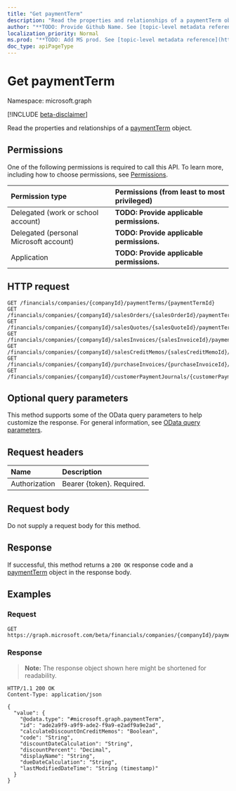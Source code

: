 ```yaml
---
title: "Get paymentTerm"
description: "Read the properties and relationships of a paymentTerm object."
author: "**TODO: Provide Github Name. See [topic-level metadata reference](https://msgo.azurewebsites.net/add/document/guidelines/metadata.html#topic-level-metadata)**"
localization_priority: Normal
ms.prod: "**TODO: Add MS prod. See [topic-level metadata reference](https://msgo.azurewebsites.net/add/document/guidelines/metadata.html#topic-level-metadata)**"
doc_type: apiPageType
---
```


# Get paymentTerm
Namespace: microsoft.graph

[!INCLUDE [beta-disclaimer](../../includes/beta-disclaimer.md)]

Read the properties and relationships of a [paymentTerm](../resources/paymentterm.md) object.

## Permissions
One of the following permissions is required to call this API. To learn more, including how to choose permissions, see [Permissions](/graph/permissions-reference).

|Permission type|Permissions (from least to most privileged)|
|:---|:---|
|Delegated (work or school account)|**TODO: Provide applicable permissions.**|
|Delegated (personal Microsoft account)|**TODO: Provide applicable permissions.**|
|Application|**TODO: Provide applicable permissions.**|

## HTTP request

<!-- {
  "blockType": "ignored"
}
-->
``` http
GET /financials/companies/{companyId}/paymentTerms/{paymentTermId}
GET /financials/companies/{companyId}/salesOrders/{salesOrderId}/paymentTerm
GET /financials/companies/{companyId}/salesQuotes/{salesQuoteId}/paymentTerm
GET /financials/companies/{companyId}/salesInvoices/{salesInvoiceId}/paymentTerm
GET /financials/companies/{companyId}/salesCreditMemos/{salesCreditMemoId}/paymentTerm
GET /financials/companies/{companyId}/purchaseInvoices/{purchaseInvoiceId}/vendor/paymentTerm
GET /financials/companies/{companyId}/customerPaymentJournals/{customerPaymentJournalId}/customerPayments/{customerPaymentId}/customer/paymentTerm
```

## Optional query parameters
This method supports some of the OData query parameters to help customize the response. For general information, see [OData query parameters](/graph/query-parameters).

## Request headers
|Name|Description|
|:---|:---|
|Authorization|Bearer {token}. Required.|

## Request body
Do not supply a request body for this method.

## Response

If successful, this method returns a `200 OK` response code and a [paymentTerm](../resources/paymentterm.md) object in the response body.

## Examples

### Request
<!-- {
  "blockType": "request",
  "name": "get_paymentterm"
}
-->
``` http
GET https://graph.microsoft.com/beta/financials/companies/{companyId}/paymentTerms/{paymentTermId}
```


### Response
>**Note:** The response object shown here might be shortened for readability.
<!-- {
  "blockType": "response",
  "truncated": true,
  "@odata.type": "microsoft.graph.paymentTerm"
}
-->
``` http
HTTP/1.1 200 OK
Content-Type: application/json

{
  "value": {
    "@odata.type": "#microsoft.graph.paymentTerm",
    "id": "ade2a9f9-a9f9-ade2-f9a9-e2adf9a9e2ad",
    "calculateDiscountOnCreditMemos": "Boolean",
    "code": "String",
    "discountDateCalculation": "String",
    "discountPercent": "Decimal",
    "displayName": "String",
    "dueDateCalculation": "String",
    "lastModifiedDateTime": "String (timestamp)"
  }
}
```

